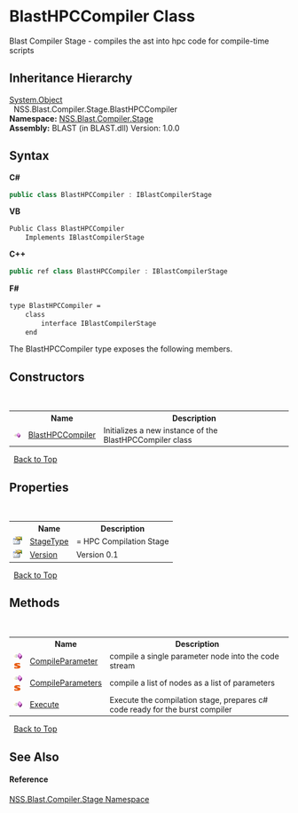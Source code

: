 # BlastHPCCompiler Class
 

Blast Compiler Stage - compiles the ast into hpc code for compile-time scripts


## Inheritance Hierarchy
<a href="https://docs.microsoft.com/dotnet/api/system.object" target="_blank" rel="noopener noreferrer">System.Object</a><br />&nbsp;&nbsp;NSS.Blast.Compiler.Stage.BlastHPCCompiler<br />
**Namespace:**&nbsp;<a href="f44e629d-16ad-ce78-c6d1-bb239589698b">NSS.Blast.Compiler.Stage</a><br />**Assembly:**&nbsp;BLAST (in BLAST.dll) Version: 1.0.0

## Syntax

**C#**<br />
``` C#
public class BlastHPCCompiler : IBlastCompilerStage
```

**VB**<br />
``` VB
Public Class BlastHPCCompiler
	Implements IBlastCompilerStage
```

**C++**<br />
``` C++
public ref class BlastHPCCompiler : IBlastCompilerStage
```

**F#**<br />
``` F#
type BlastHPCCompiler =  
    class
        interface IBlastCompilerStage
    end
```

The BlastHPCCompiler type exposes the following members.


## Constructors
&nbsp;<table><tr><th></th><th>Name</th><th>Description</th></tr><tr><td>![Public method](media/pubmethod.gif "Public method")</td><td><a href="03b073a9-dba8-7e70-1e40-77fa1fee0491">BlastHPCCompiler</a></td><td>
Initializes a new instance of the BlastHPCCompiler class</td></tr></table>&nbsp;
<a href="#blasthpccompiler-class">Back to Top</a>

## Properties
&nbsp;<table><tr><th></th><th>Name</th><th>Description</th></tr><tr><td>![Public property](media/pubproperty.gif "Public property")</td><td><a href="52e04249-81f2-732d-65b7-93bf8a9cfd50">StageType</a></td><td>
= HPC Compilation Stage</td></tr><tr><td>![Public property](media/pubproperty.gif "Public property")</td><td><a href="a846b088-f126-f493-2729-3286778b34db">Version</a></td><td>
Version 0.1</td></tr></table>&nbsp;
<a href="#blasthpccompiler-class">Back to Top</a>

## Methods
&nbsp;<table><tr><th></th><th>Name</th><th>Description</th></tr><tr><td>![Public method](media/pubmethod.gif "Public method")![Static member](media/static.gif "Static member")</td><td><a href="f6503c24-0c24-bdd4-15dc-9f2d1b744f4a">CompileParameter</a></td><td>
compile a single parameter node into the code stream</td></tr><tr><td>![Public method](media/pubmethod.gif "Public method")![Static member](media/static.gif "Static member")</td><td><a href="d8e69618-c42f-886a-fb15-b04a8db34d93">CompileParameters</a></td><td>
compile a list of nodes as a list of parameters</td></tr><tr><td>![Public method](media/pubmethod.gif "Public method")</td><td><a href="d2e14923-f2cf-fa3a-f8b1-7f27267ee374">Execute</a></td><td>
Execute the compilation stage, prepares c# code ready for the burst compiler</td></tr></table>&nbsp;
<a href="#blasthpccompiler-class">Back to Top</a>

## See Also


#### Reference
<a href="f44e629d-16ad-ce78-c6d1-bb239589698b">NSS.Blast.Compiler.Stage Namespace</a><br />